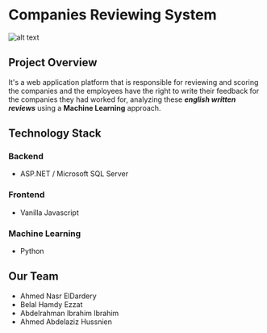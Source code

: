 # Companies Reviewing System
![alt text](https://github.com/FCAIGP/Company_Reviewing_System/Views/Shared/assets/logo750x750.png "logo")
## Project Overview
It's a web application platform that is responsible for reviewing and scoring the companies and the employees have the right to write their feedback for the companies they had worked for,
analyzing these ***english written reviews*** using a **Machine Learning** approach.


## Technology Stack
### Backend
- ASP.NET / Microsoft SQL Server
### Frontend
- Vanilla Javascript
### Machine Learning
- Python

## Our Team
- Ahmed Nasr ElDardery
- Belal Hamdy Ezzat
- Abdelrahman Ibrahim Ibrahim
- Ahmed Abdelaziz Hussnien

